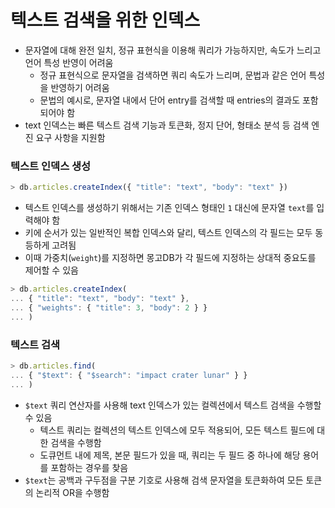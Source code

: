 # 텍스트 검색을 위한 인덱스

* 문자열에 대해 완전 일치, 정규 표현식을 이용해 쿼리가 가능하지만, 속도가 느리고 언어 특성 반영이 어려움
	* 정규 표현식으로 문자열을 검색하면 쿼리 속도가 느리며, 문법과 같은 언어 특성을 반영하기 어려움
	* 문법의 예시로, 문자열 내에서 단어 entry를 검색할 때 entries의 결과도 포함되어야 함
* text 인덱스는 빠른 텍스트 검색 기능과 토큰화, 정지 단어, 형태소 분석 등 검색 엔진 요구 사항을 지원함

### 텍스트 인덱스 생성

```js
> db.articles.createIndex({ "title": "text", "body": "text" })
```

* 텍스트 인덱스를 생성하기 위해서는 기존 인덱스 형태인 `1` 대신에 문자열 `text`를 입력해야 함
* 키에 순서가 있는 일반적인 복합 인덱스와 달리, 텍스트 인덱스의 각 필드는 모두 동등하게 고려됨
* 이때 가중치(`weight`)를 지정하면 몽고DB가 각 필드에 지정하는 상대적 중요도를 제어할 수 있음

```js
> db.articles.createIndex(
... { "title": "text", "body": "text" },
... { "weights": { "title": 3, "body": 2 } }
... )
```

### 텍스트 검색

```js
> db.articles.find(
... { "$text": { "$search": "impact crater lunar" } }
... )
```

* `$text` 쿼리 연산자를 사용해 text 인덱스가 있는 컬렉션에서 텍스트 검색을 수행할 수 있음
	* 텍스트 쿼리는 컬렉션의 텍스트 인덱스에 모두 적용되어, 모든 텍스트 필드에 대한 검색을 수행함
	* 도큐먼트 내에 제목, 본문 필드가 있을 때, 쿼리는 두 필드 중 하나에 해당 용어를 포함하는 경우를 찾음
* `$text`는 공백과 구두점을 구분 기호로 사용해 검색 문자열을 토큰화하여 모든 토큰의 논리적 OR을 수행함 